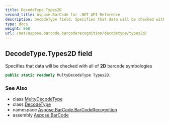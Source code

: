 ```yaml
---
title: DecodeType.Types2D
second_title: Aspose.BarCode for .NET API Reference
description: DecodeType field. Specifies that data will be checked with all of 2D barcode symbologies
type: docs
weight: 860
url: /net/aspose.barcode.barcoderecognition/decodetype/types2d/
---
```

## DecodeType.Types2D field

Specifies that data will be checked with all of **2D** barcode symbologies

```csharp
public static readonly MultyDecodeType Types2D;
```

### See Also

* class [MultyDecodeType](../../multydecodetype/)
* class [DecodeType](../)
* namespace [Aspose.BarCode.BarCodeRecognition](../../decodetype/)
* assembly [Aspose.BarCode](../../../)


